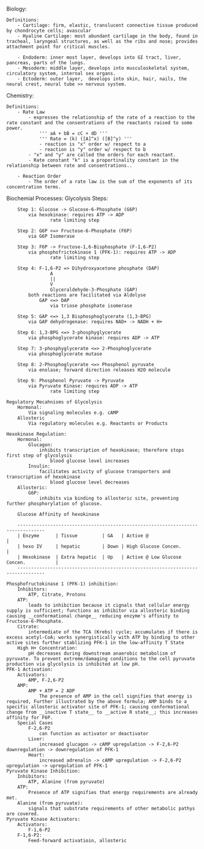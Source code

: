 Biology:

    Definitions:
        - Cartilage: firm, elastic, translucent connective tissue produced by chondrocyte cells; avascular
        - Hyaline Cartilage: most abundant cartilage in the body, found in tracheal, laryngeal structures, as well as the ribs and nose; provides attachment point for critical muscles.
        
        - Endoderm: inner most layer, develops into GI tract, liver, pancreas, parts of the lungs. 
        - Mesoderm: middle layer, develops into musculoskeletal system, circulatory system, internal sex organs.
        - Ectoderm: outer layer,  develops into skin, hair, nails, the neural crest, neural tube >> nervous system.

Chemistry:
   
    Definitions:
        - Rate Law
            - expresses the relationship of the rate of a reaction to the rate constant and the consentrations of the reactants raised to some power.
                ''' aA + bB = cC + dD '''
                ''' Rate = (k) ([A]^x) ([B]^y) '''
                - reaction is "x" order w/ respect to a 
                - reaction is "y" order w/ respect to b 
            - "x" and "y" are called the orders for each reactant.
            - Rate constant "k" is a proportinality constant in the relationship between rate and consentrations..

        - Reaction Order
            - The order of a rate law is the sum of the exponents of its concentration terms.  

Biochemial Processes:
    Glycolysis Steps:
        
        Step 1: Glucose -> Glucose-6-Phosphate (G6P) 
            via hexokinase: requires ATP -> ADP
                    rate limiting step

        Step 2: G6P <=> Fructose-6-Phosphate (F6P)
            via G6P Isomerase

        Step 3: F6P -> Fructose-1,6-Bisphosphate (F-1,6-P2)
            via phosphofrictokinase 1 (PFK-1): requires ATP -> ADP
                    rate limiting step
        
        Step 4: F-1,6-P2 => Dihydroxyacetone phosphate (DAP)
                    A
                    ||
                    V
                    Glyceraldehyde-3-Phosphate (GAP)
            both reactions are facilitated via Aldolyse 
                GAP <=> DAP 
                    via triose phosphate isomerase
        
        Step 5: GAP <=> 1,3 Bisphosphoglycerate (1,3-BPG)
            via GAP dehydrogenase: requires NAD+ -> NADH + H+

        Step 6: 1,3-BPG <=> 3-phosphyglycerate
            via phosphoglycerate kinase: requires ADP -> ATP

        Step 7: 3-phosphyglycerate <=> 2-Phosphoglycerate 
            via phosphoglycerate mutase
        
        Step 8: 2-Phosphoglycerate <=> Phosphenol pyruvate
            via enolase; forward direction releases H2O molecule

        Step 9: Phosphenol Pyruvate -> Pyruvate 
            via Pyruvate Kinase: requires ADP -> ATP
                    rate limiting step
        
    Regulatory Mecahnisms of Glycolysis
        Hormonal: 
            Via signaling molecules e.g. cAMP
        Allosteric
            Via regulatory molecules e.g. Reactants or Products
        
    Hexokinase Regulation:
        Hormonal: 
            Glucagon:
                inhibits transcription of hexokinase; therefore stops first step of glycolysis
                    blood glucose level increases
            Insulin: 
                facilitates activity of glucose transporters and transcription of hexokinase
                    blood glucose level decreases
        Allosteric:
            G6P:
                inhibits via binding to allosteric site, preventing further phosphorylation of glucose.

        Glucose Affinity of hexokinase

        --------------------------------------------------------------------------------
        | Enzyme      | Tissue         | GA   | Active @                               |
        | hexo IV     | hepatic        | Down | High Glucose Concen.                   | 
        | Hexokinase  | Extra hepatic  | Up   | Active @ Low Glucose Concen.           |
        --------------------------------------------------------------------------------

    Phosphofructokinase 1 (PFK-1) inhibition:
        Inhibitors:
            ATP, Citrate, Protons
        ATP:   
            leads to inhibition because it cignals that cellular energy supply is sufficient; functions as inhibitor via allosteric binding causing __conformational change__ reducing enzyme's affinity to Fructose-6-Phosphate.
        Citrate:
            intermediate of the TCA (Krebs) cycle; accumulates if there is excess acetyl-CoA; works synergistically with ATP by binding to other active sites further stablizing PFK-1 in the low-affinity T State
        High H+ Concentration:
            pH decreases during downstream anaerobic metabolism of pyruvate. To prevent extreme/damaging conditions to the cell pyruvate production via glycolysis is inhibited at low pH. 
    PFK-1 Activation:
        Activators:
            AMP, F-2,6-P2
        AMP:
            AMP + ATP = 2 ADP
                The presence of AMP in the cell signifies that energy is required, Further illustrated by the above formula; AMP binds to a specific allosteric activator site of PFK-1; causing conformational change from __inactive T state__ to __active R state__; this increases affinity for F6P.
        Special Cases
            F-2,6-P2
                can function as activator or deactivator
            Liver:
                increased glucagon -> cAMP upregulation -> F-2,6-P2 downregulation -> downregulation of PFK-1
            Heart:
                increased adrenalin -> cAMP upregulation -> F-2,6-P2 upregulation -> upregulation of PFK-1
    Pyruvate Kinase Inhibition:
        Inhibitors: 
            ATP, Alanine (from pyruvate)
        ATP: 
            Presence of ATP signifies that energy requirements are already met.
        Alanine (from pyruvate):
            signals that substrate requirements of other metabolic pathys are covered.
    Pyruvate Kinase Activators:
        Activators:
            F-1,6-P2
        F-1,6-P2: 
            Feed-forward activatioin, allosteric